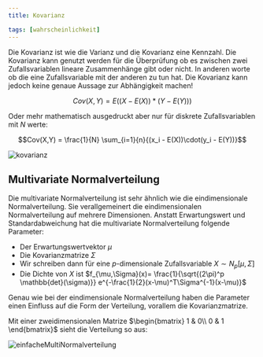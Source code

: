 ```yaml
---
title: Kovarianz

tags: [wahrscheinlichkeit]
---
```


Die Kovarianz ist wie die Varianz und die Kovarianz eine Kennzahl. Die Kovarianz kann genutzt werden für die Überprüfung ob es zwischen zwei Zufallsvariablen lineare Zusammenhänge gibt oder nicht. In anderen worte ob die eine Zufallsvariable mit der anderen zu tun hat. Die Kovarianz kann jedoch keine genaue Aussage zur Abhängigkeit machen!

$$Cov(X,Y) = E((X - E(X))*(Y-E(Y)))$$

Oder mehr mathematisch ausgedruckt aber nur für diskrete Zufallsvariablen mit $N$ werte:

$$Cov(X,Y) = \frac{1}{N} \sum_{i=1}{n}{(x_i - E(X))\cdot(y_i - E(Y))}$$

![kovarianz](/maths/kovarianz.gif)

## Multivariate Normalverteilung

Die multivariate Normalverteilung ist sehr ähnlich wie die eindimensionale Normalverteilung. Sie verallgemeinert die eindimensionalen Normalverteilung auf mehrere Dimensionen. Anstatt Erwartungswert und Standardabweichung hat die multivariate Normalverteilung folgende Parameter:

- Der Erwartungswertvektor $\mu$
- Die Kovarianzmatrize $\Sigma$
- Wir schreiben dann für eine $p$-dimensionale Zufallsvariable $X \sim N_p[\mu,\Sigma]$
- Die Dichte von $X$ ist $f_{\mu,\Sigma}(x)= \frac{1}{\sqrt{(2\pi)^p \mathbb{det}(\sigma)}} e^{-\frac{1}{2}(x-\mu)^T\Sigma^{-1}(x-\mu)}$

Genau wie bei der eindimensionale Normalverteilung haben die Parameter einen Einfluss auf die Form der Verteilung, vorallem die Kovarianzmatrize.

Mit einer zweidimensionalen Matrize $\begin{bmatrix}
1 & 0\\
0 & 1
\end{bmatrix}$ sieht die Verteilung so aus:

![einfacheMultiNormalverteilung](/maths/einfacheMultiNormalverteilung.png)
